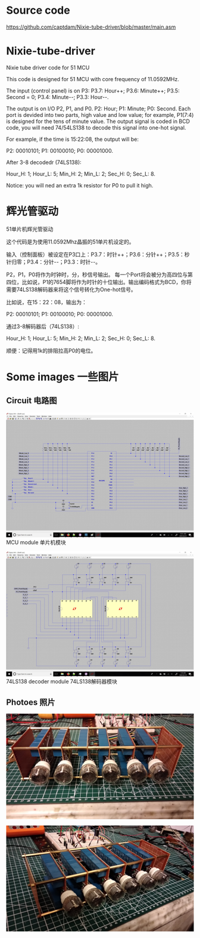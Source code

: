 # Source code

https://github.com/captdam/Nixie-tube-driver/blob/master/main.asm

# Nixie-tube-driver

Nixie tube driver code for 51 MCU


This code is designed for 51 MCU with core frequency of 11.0592MHz.

The input (control panel) is on P3: P3.7: Hour++; P3.6: Minute++; P3.5: Second = 0; P3.4: Minute--; P3.3: Hour--.

The output is on I/O P2, P1, and P0. P2: Hour; P1: Minute; P0: Second. Each port is devided into two parts, high value and low value; for example, P1(7:4) is designed for the tens of minute value. The output signal is coded in BCD code, you will need 74/54LS138 to decode this signal into one-hot signal.


For example, if the time is 15:22:08, the output will be:

P2: 00010101; P1: 00100010; P0: 00001000.

After 3-8 decodedr (74LS138):

Hour_H: 1; Hour_L: 5; Min_H: 2; Min_L: 2; Sec_H: 0; Sec_L: 8.


Notice: you will ned an extra 1k resistor for P0 to pull it high.





# 辉光管驱动

51单片机辉光管驱动


这个代码是为使用11.0592Mhz晶振的51单片机设定的。

输入（控制面板）被设定在P3口上：P3.7：时针++；P3.6：分针++；P3.5：秒针归零；P3.4：分针--；P3.3：时针--。

P2，P1，P0将作为时钟时，分，秒信号输出。 每一个Port将会被分为高四位与第四位，比如说，P1的7654脚将作为时针的十位输出。输出编码格式为BCD，你将需要74LS138解码器来将这个信号转化为One-hot信号。


比如说，在15：22：08，输出为：

P2: 00010101; P1: 00100010; P0: 00001000.

通过3-8解码器后（74LS138）:

Hour_H: 1; Hour_L: 5; Min_H: 2; Min_L: 2; Sec_H: 0; Sec_L: 8.


顺便：记得用1k的排阻拉高P0的电位。







# Some images 一些图片

## Circuit 电路图

![MCU module 单片机模块](./circuit0.png)
MCU module 单片机模块

![74LS138 decoder module 74LS138解码器模块](./circuit_1.jpg)
74LS138 decoder module 74LS138解码器模块


## Photoes 照片
![Outlook 外观](./IMG_20180227_193111_HHT.jpg)

![Outlook 外观](./IMG_20180227_193210_HHT.jpg)
